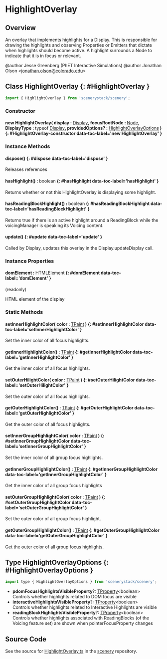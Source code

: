 # HighlightOverlay

## Overview

An overlay that implements highlights for a Display. This is responsible for drawing the highlights and
observing Properties or Emitters that dictate when highlights should become active. A highlight surrounds a Node
to indicate that it is in focus or relevant.

@author Jesse Greenberg (PhET Interactive Simulations)
@author Jonathan Olson &lt;jonathan.olson@colorado.edu&gt;

## Class HighlightOverlay {: #HighlightOverlay }


```js
import { HighlightOverlay } from 'scenerystack/scenery';
```
### Constructor

#### new HighlightOverlay( display : <span style="font-weight: 400;">[Display](../scenery/Display.md)</span>, focusRootNode : <span style="font-weight: 400;">[Node](../scenery/Node.md)</span>, DisplayType : <span style="font-weight: 400;">typeof [Display](../scenery/Display.md)</span>, providedOptions? : <span style="font-weight: 400;">[HighlightOverlayOptions](../scenery/HighlightOverlay.md#HighlightOverlayOptions)</span> ) {: #HighlightOverlay-constructor data-toc-label='new HighlightOverlay' }

### Instance Methods

#### dispose() {: #dispose data-toc-label='dispose' }

Releases references

#### hasHighlight() : <span style="font-weight: 400;"><span style="color: hsla(calc(var(--md-hue) + 180deg),80%,40%,1);">boolean</span></span> {: #hasHighlight data-toc-label='hasHighlight' }

Returns whether or not this HighlightOverlay is displaying some highlight.

#### hasReadingBlockHighlight() : <span style="font-weight: 400;"><span style="color: hsla(calc(var(--md-hue) + 180deg),80%,40%,1);">boolean</span></span> {: #hasReadingBlockHighlight data-toc-label='hasReadingBlockHighlight' }

Returns true if there is an active highlight around a ReadingBlock while the voicingManager is speaking its
Voicing content.

#### update() {: #update data-toc-label='update' }

Called by Display, updates this overlay in the Display.updateDisplay call.

### Instance Properties

#### domElement : <span style="font-weight: 400;">HTMLElement</span> {: #domElement data-toc-label='domElement' }

(readonly)

HTML element of the display

### Static Methods

#### setInnerHighlightColor( color : <span style="font-weight: 400;">[TPaint](../scenery/TPaint.md)</span> ) {: #setInnerHighlightColor data-toc-label='setInnerHighlightColor' }

Set the inner color of all focus highlights.

#### getInnerHighlightColor() : <span style="font-weight: 400;">[TPaint](../scenery/TPaint.md)</span> {: #getInnerHighlightColor data-toc-label='getInnerHighlightColor' }

Get the inner color of all focus highlights.

#### setOuterHilightColor( color : <span style="font-weight: 400;">[TPaint](../scenery/TPaint.md)</span> ) {: #setOuterHilightColor data-toc-label='setOuterHilightColor' }

Set the outer color of all focus highlights.

#### getOuterHighlightColor() : <span style="font-weight: 400;">[TPaint](../scenery/TPaint.md)</span> {: #getOuterHighlightColor data-toc-label='getOuterHighlightColor' }

Get the outer color of all focus highlights.

#### setInnerGroupHighlightColor( color : <span style="font-weight: 400;">[TPaint](../scenery/TPaint.md)</span> ) {: #setInnerGroupHighlightColor data-toc-label='setInnerGroupHighlightColor' }

Set the inner color of all group focus highlights.

#### getInnerGroupHighlightColor() : <span style="font-weight: 400;">[TPaint](../scenery/TPaint.md)</span> {: #getInnerGroupHighlightColor data-toc-label='getInnerGroupHighlightColor' }

Get the inner color of all group focus highlights

#### setOuterGroupHighlightColor( color : <span style="font-weight: 400;">[TPaint](../scenery/TPaint.md)</span> ) {: #setOuterGroupHighlightColor data-toc-label='setOuterGroupHighlightColor' }

Set the outer color of all group focus highlight.

#### getOuterGroupHighlightColor() : <span style="font-weight: 400;">[TPaint](../scenery/TPaint.md)</span> {: #getOuterGroupHighlightColor data-toc-label='getOuterGroupHighlightColor' }

Get the outer color of all group focus highlights.



## Type HighlightOverlayOptions {: #HighlightOverlayOptions }


```js
import type { HighlightOverlayOptions } from 'scenerystack/scenery';
```


- **pdomFocusHighlightsVisibleProperty**?: [TProperty](../axon/TProperty.md)&lt;<span style="color: hsla(calc(var(--md-hue) + 180deg),80%,40%,1);">boolean</span>&gt;
<br>  Controls whether highlights related to DOM focus are visible
- **interactiveHighlightsVisibleProperty**?: [TProperty](../axon/TProperty.md)&lt;<span style="color: hsla(calc(var(--md-hue) + 180deg),80%,40%,1);">boolean</span>&gt;
<br>  Controls whether highlights related to Interactive Highlights are visible
- **readingBlockHighlightsVisibleProperty**?: [TProperty](../axon/TProperty.md)&lt;<span style="color: hsla(calc(var(--md-hue) + 180deg),80%,40%,1);">boolean</span>&gt;
<br>  Controls whether highlights associated with ReadingBlocks (of the Voicing feature set)
  are shown when pointerFocusProperty changes




## Source Code

See the source for [HighlightOverlay.ts](https://github.com/phetsims/scenery/blob/main/js/overlays/HighlightOverlay.ts) in the [scenery](https://github.com/phetsims/scenery) repository.
